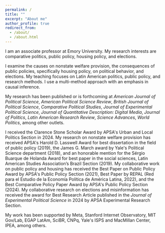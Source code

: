 ```yaml
---
permalink: /
title: ""
excerpt: "About me"
author_profile: true
redirect_from: 
  - /about/
  - /about.html
---
```


I am an  associate  professor  at  Emory  University. My  research  interests  are comparative  politics,  public  policy, housing policy, and elections.

I examine the causes on  nonstate  welfare  provision,  the  consequences  of  public  policies, specifically housing policy,  on  political behavior, and elections. My teaching focuses on Latin American politics, public policy, and research methods. I use a multi-method approach with an emphasis in causal inference.

My research has been published or is forthcoming at *American Journal of Political Science*, *American Political Science Review*, *British Journal of Political Science*, *Comparative Political Studies*, *Journal of Experimental Political Science*, *Journal of Quantitative Description: Digital Media*, *Journal of Politics*, *Latin American Research Review*, *Science Advances*, *World Politics*, among other outlets. 

I received the Clarence Stone Scholar Award by APSA's Urban and Local Politics Section in 2024. My research on nonstate welfare provision has received APSA's Harold D. Lasswell Award for best dissertation in the field of public policy (2019), the James G. March award by Yale's Political Science department (2018), and an honorable mention for the Sérgio Buarque de Holanda Award for best paper in the social sciences, Latin American Studies Association’s Brazil Section (2019). My collaborative work on public policy and housing has received the Best Paper on Public Policy Award by APSA's Public Policy Section (2021), Best Paper by REPAL (Red para el Estudio de la Economía Política de América Latina, 2022), and the Best Comparative Policy Paper Award by APSA's Public Policy Section (2024). My collaborative research on elections and misinformation has received the award for Best Research Article published in the *Journal of Experimental Political Science* in 2024 by APSA Experimental Research Section.

My work has been supported by Meta, Stanford Internet Observatory, MIT Gov/Lab, EGAP LatAm, SciBR, CNPq, Yale's ISPS and MacMillan Center, IPEA, among others.



